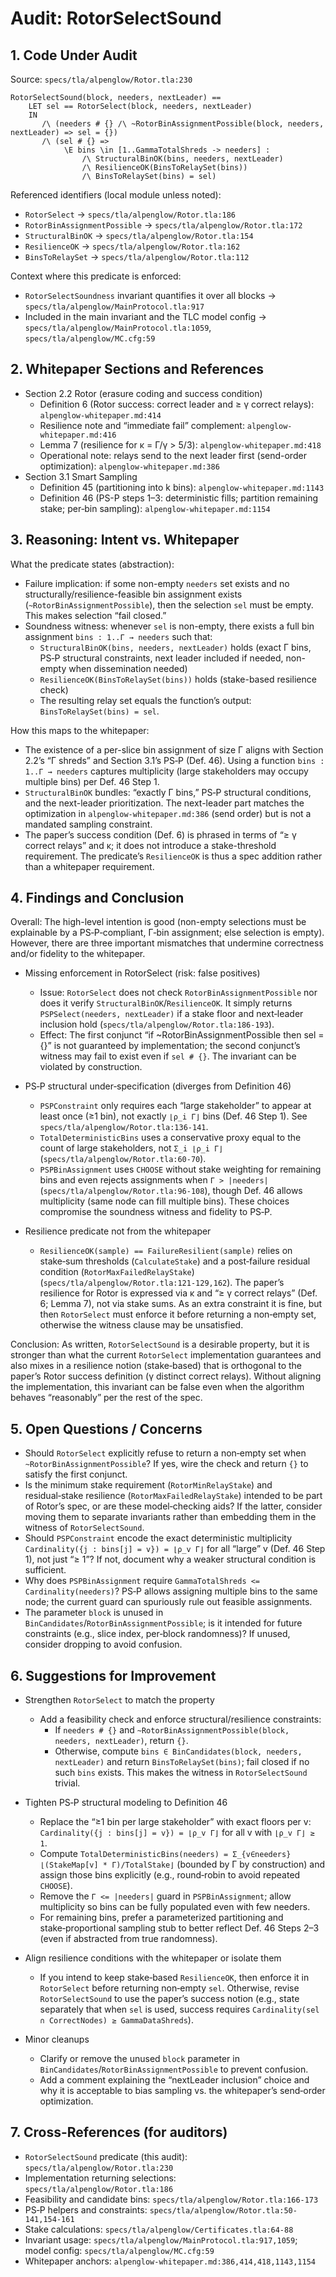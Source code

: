 # Audit: RotorSelectSound

## 1. Code Under Audit

Source: `specs/tla/alpenglow/Rotor.tla:230`

```tla
RotorSelectSound(block, needers, nextLeader) ==
    LET sel == RotorSelect(block, needers, nextLeader)
    IN 
       /\ (needers # {} /\ ~RotorBinAssignmentPossible(block, needers, nextLeader) => sel = {})
       /\ (sel # {} => 
            \E bins \in [1..GammaTotalShreds -> needers] :
                /\ StructuralBinOK(bins, needers, nextLeader)
                /\ ResilienceOK(BinsToRelaySet(bins))
                /\ BinsToRelaySet(bins) = sel)
```

Referenced identifiers (local module unless noted):
- `RotorSelect` → `specs/tla/alpenglow/Rotor.tla:186`
- `RotorBinAssignmentPossible` → `specs/tla/alpenglow/Rotor.tla:172`
- `StructuralBinOK` → `specs/tla/alpenglow/Rotor.tla:154`
- `ResilienceOK` → `specs/tla/alpenglow/Rotor.tla:162`
- `BinsToRelaySet` → `specs/tla/alpenglow/Rotor.tla:112`

Context where this predicate is enforced:
- `RotorSelectSoundness` invariant quantifies it over all blocks → `specs/tla/alpenglow/MainProtocol.tla:917`
- Included in the main invariant and the TLC model config → `specs/tla/alpenglow/MainProtocol.tla:1059`, `specs/tla/alpenglow/MC.cfg:59`

## 2. Whitepaper Sections and References

- Section 2.2 Rotor (erasure coding and success condition)
  - Definition 6 (Rotor success: correct leader and ≥ γ correct relays): `alpenglow-whitepaper.md:414`
  - Resilience note and “immediate fail” complement: `alpenglow-whitepaper.md:416`
  - Lemma 7 (resilience for κ = Γ/γ > 5/3): `alpenglow-whitepaper.md:418`
  - Operational note: relays send to the next leader first (send-order optimization): `alpenglow-whitepaper.md:386`
- Section 3.1 Smart Sampling
  - Definition 45 (partitioning into k bins): `alpenglow-whitepaper.md:1143`
  - Definition 46 (PS-P steps 1–3: deterministic fills; partition remaining stake; per‑bin sampling): `alpenglow-whitepaper.md:1154`

## 3. Reasoning: Intent vs. Whitepaper

What the predicate states (abstraction):
- Failure implication: if some non-empty `needers` set exists and no structurally/resilience-feasible bin assignment exists (`~RotorBinAssignmentPossible`), then the selection `sel` must be empty. This makes selection “fail closed.”
- Soundness witness: whenever `sel` is non-empty, there exists a full bin assignment `bins : 1..Γ → needers` such that:
  - `StructuralBinOK(bins, needers, nextLeader)` holds (exact Γ bins, PS‑P structural constraints, next leader included if needed, non-empty when dissemination needed)
  - `ResilienceOK(BinsToRelaySet(bins))` holds (stake-based resilience check)
  - The resulting relay set equals the function’s output: `BinsToRelaySet(bins) = sel`.

How this maps to the whitepaper:
- The existence of a per-slice bin assignment of size Γ aligns with Section 2.2’s “Γ shreds” and Section 3.1’s PS‑P (Def. 46). Using a function `bins : 1..Γ → needers` captures multiplicity (large stakeholders may occupy multiple bins) per Def. 46 Step 1.
- `StructuralBinOK` bundles: “exactly Γ bins,” PS‑P structural conditions, and the next-leader prioritization. The next-leader part matches the optimization in `alpenglow-whitepaper.md:386` (send order) but is not a mandated sampling constraint.
- The paper’s success condition (Def. 6) is phrased in terms of “≥ γ correct relays” and κ; it does not introduce a stake-threshold requirement. The predicate’s `ResilienceOK` is thus a spec addition rather than a whitepaper requirement.

## 4. Findings and Conclusion

Overall: The high-level intention is good (non-empty selections must be explainable by a PS‑P‑compliant, Γ‑bin assignment; else selection is empty). However, there are three important mismatches that undermine correctness and/or fidelity to the whitepaper.

- Missing enforcement in RotorSelect (risk: false positives)
  - Issue: `RotorSelect` does not check `RotorBinAssignmentPossible` nor does it verify `StructuralBinOK`/`ResilienceOK`. It simply returns `PSPSelect(needers, nextLeader)` if a stake floor and next‑leader inclusion hold (`specs/tla/alpenglow/Rotor.tla:186-193`).
  - Effect: The first conjunct “if ~RotorBinAssignmentPossible then sel = {}” is not guaranteed by implementation; the second conjunct’s witness may fail to exist even if `sel # {}`. The invariant can be violated by construction.

- PS‑P structural under‑specification (diverges from Definition 46)
  - `PSPConstraint` only requires each “large stakeholder” to appear at least once (≥1 bin), not exactly `⌊ρ_i Γ⌋` bins (Def. 46 Step 1). See `specs/tla/alpenglow/Rotor.tla:136-141`.
  - `TotalDeterministicBins` uses a conservative proxy equal to the count of large stakeholders, not `Σ_i ⌊ρ_i Γ⌋` (`specs/tla/alpenglow/Rotor.tla:60-70`).
  - `PSPBinAssignment` uses `CHOOSE` without stake weighting for remaining bins and even rejects assignments when `Γ > |needers|` (`specs/tla/alpenglow/Rotor.tla:96-108`), though Def. 46 allows multiplicity (same node can fill multiple bins). These choices compromise the soundness witness and fidelity to PS‑P.

- Resilience predicate not from the whitepaper
  - `ResilienceOK(sample) == FailureResilient(sample)` relies on stake‑sum thresholds (`CalculateStake`) and a post‑failure residual condition (`RotorMaxFailedRelayStake`) (`specs/tla/alpenglow/Rotor.tla:121-129,162`). The paper’s resilience for Rotor is expressed via κ and “≥ γ correct relays” (Def. 6; Lemma 7), not via stake sums. As an extra constraint it is fine, but then `RotorSelect` must enforce it before returning a non‑empty set, otherwise the witness clause may be unsatisfied.

Conclusion: As written, `RotorSelectSound` is a desirable property, but it is stronger than what the current `RotorSelect` implementation guarantees and also mixes in a resilience notion (stake‑based) that is orthogonal to the paper’s Rotor success definition (γ distinct correct relays). Without aligning the implementation, this invariant can be false even when the algorithm behaves “reasonably” per the rest of the spec.

## 5. Open Questions / Concerns

- Should `RotorSelect` explicitly refuse to return a non‑empty set when `~RotorBinAssignmentPossible`? If yes, wire the check and return `{}` to satisfy the first conjunct.
- Is the minimum stake requirement (`RotorMinRelayStake`) and residual‑stake resilience (`RotorMaxFailedRelayStake`) intended to be part of Rotor’s spec, or are these model‑checking aids? If the latter, consider moving them to separate invariants rather than embedding them in the witness of `RotorSelectSound`.
- Should `PSPConstraint` encode the exact deterministic multiplicity `Cardinality({j : bins[j] = v}) = ⌊ρ_v Γ⌋` for all “large” v (Def. 46 Step 1), not just “≥ 1”? If not, document why a weaker structural condition is sufficient.
- Why does `PSPBinAssignment` require `GammaTotalShreds <= Cardinality(needers)`? PS‑P allows assigning multiple bins to the same node; the current guard can spuriously rule out feasible assignments.
- The parameter `block` is unused in `BinCandidates`/`RotorBinAssignmentPossible`; is it intended for future constraints (e.g., slice index, per‑block randomness)? If unused, consider dropping to avoid confusion.

## 6. Suggestions for Improvement

- Strengthen `RotorSelect` to match the property
  - Add a feasibility check and enforce structural/resilience constraints:
    - If `needers # {}` and `~RotorBinAssignmentPossible(block, needers, nextLeader)`, return `{}`.
    - Otherwise, compute `bins ∈ BinCandidates(block, needers, nextLeader)` and return `BinsToRelaySet(bins)`; fail closed if no such `bins` exists. This makes the witness in `RotorSelectSound` trivial.

- Tighten PS‑P structural modeling to Definition 46
  - Replace the “≥1 bin per large stakeholder” with exact floors per v: `Cardinality({j : bins[j] = v}) = ⌊ρ_v Γ⌋` for all v with `⌊ρ_v Γ⌋ ≥ 1`.
  - Compute `TotalDeterministicBins(needers) = Σ_{v∈needers} ⌊(StakeMap[v] * Γ)/TotalStake⌋` (bounded by Γ by construction) and assign those bins explicitly (e.g., round‑robin to avoid repeated `CHOOSE`).
  - Remove the `Γ <= |needers|` guard in `PSPBinAssignment`; allow multiplicity so bins can be fully populated even with few needers.
  - For remaining bins, prefer a parameterized partitioning and stake‑proportional sampling stub to better reflect Def. 46 Steps 2–3 (even if abstracted from true randomness).

- Align resilience conditions with the whitepaper or isolate them
  - If you intend to keep stake‑based `ResilienceOK`, then enforce it in `RotorSelect` before returning non‑empty `sel`. Otherwise, revise `RotorSelectSound` to use the paper’s success notion (e.g., state separately that when `sel` is used, success requires `Cardinality(sel ∩ CorrectNodes) ≥ GammaDataShreds`).

- Minor cleanups
  - Clarify or remove the unused `block` parameter in `BinCandidates`/`RotorBinAssignmentPossible` to prevent confusion.
  - Add a comment explaining the “nextLeader inclusion” choice and why it is acceptable to bias sampling vs. the whitepaper’s send‑order optimization.

## 7. Cross-References (for auditors)

- `RotorSelectSound` predicate (this audit): `specs/tla/alpenglow/Rotor.tla:230`
- Implementation returning selections: `specs/tla/alpenglow/Rotor.tla:186`
- Feasibility and candidate bins: `specs/tla/alpenglow/Rotor.tla:166-173`
- PS‑P helpers and constraints: `specs/tla/alpenglow/Rotor.tla:50-141,154-161`
- Stake calculations: `specs/tla/alpenglow/Certificates.tla:64-88`
- Invariant usage: `specs/tla/alpenglow/MainProtocol.tla:917,1059`; model config: `specs/tla/alpenglow/MC.cfg:59`
- Whitepaper anchors: `alpenglow-whitepaper.md:386,414,418,1143,1154`

